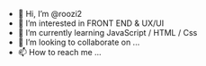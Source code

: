 - 👋 Hi, I’m @roozi2
- 👀 I’m interested in FRONT END & UX/UI
- 🌱 I’m currently learning JavaScript / HTML / Css
- 💞️ I’m looking to collaborate on ...
- 📫 How to reach me ...

<!---
roozi2/roozi2 is a ✨ special ✨ repository because its `README.md` (this file) appears on your GitHub profile.
You can click the Preview link to take a look at your changes.
--->
